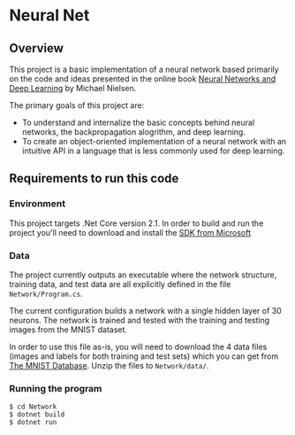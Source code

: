 # Neural Net

## Overview

This project is a basic implementation of a neural network based primarily on the code and ideas presented in the online book [Neural Networks and Deep Learning](http://neuralnetworksanddeeplearning.com/index.html) by Michael Nielsen.

The primary goals of this project are:

- To understand and internalize the basic concepts behind neural networks, the backpropagation alogrithm, and deep learning.
- To create an object-oriented implementation of a neural network with an intuitive API in a language that is less commonly used for deep learning.

## Requirements to run this code

### Environment

This project targets .Net Core version 2.1. In order to build and run the project you'll need to download and install the [SDK from Microsoft](https://dotnet.microsoft.com/download/dotnet-core/2.1)

### Data

The project currently outputs an executable where the network structure, training data, and test data are all explicitly defined in the file `Network/Program.cs`.

The current configuration builds a network with a single hidden layer of 30 neurons. The network is trained and tested with the training and testing images from the MNIST dataset.

In order to use this file as-is, you will need to download the 4 data files (images and labels for both training and test sets) which you can get from [The MNIST Database](http://yann.lecun.com/exdb/mnist/). Unzip the files to `Network/data/`.

### Running the program

```shell
$ cd Network
$ dotnet build
$ dotnet run
```